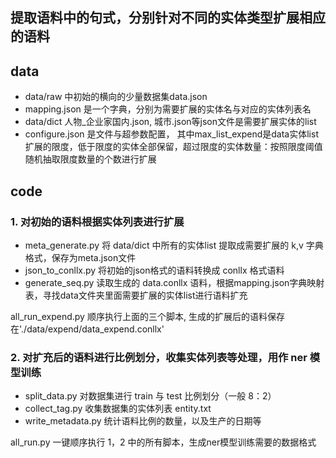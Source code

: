 ## 提取语料中的句式，分别针对不同的实体类型扩展相应的语料

## data
* data/raw 中初始的横向的少量数据集data.json
* mapping.json 是一个字典，分别为需要扩展的实体名与对应的实体列表名
* data/dict 人物_企业家国内.json, 城市.json等json文件是需要扩展实体的list
* configure.json 是文件与超参数配置，
  其中max_list_expend是data实体list扩展的限度，低于限度的实体全部保留，超过限度的实体数量：按照限度阈值随机抽取限度数量的个数进行扩展

## code
### 1. 对初始的语料根据实体列表进行扩展

* meta_generate.py 将 data/dict 中所有的实体list 提取成需要扩展的 k,v 字典格式，保存为meta.json文件
* json_to_conllx.py 将初始的json格式的语料转换成 conllx 格式语料
* generate_seq.py 读取生成的 data.conllx 语料，根据mapping.json字典映射表，寻找data文件夹里面需要扩展的实体list进行语料扩充

all_run_expend.py 顺序执行上面的三个脚本, 生成的扩展后的语料保存在'./data/expend/data_expend.conllx'

### 2. 对扩充后的语料进行比例划分，收集实体列表等处理，用作 ner 模型训练

* split_data.py 对数据集进行 train 与 test 比例划分（一般 8：2）
* collect_tag.py 收集数据集的实体列表 entity.txt
* write_metadata.py 统计语料比例的数量，以及生产的日期等

all_run.py 一键顺序执行 1，2 中的所有脚本，生成ner模型训练需要的数据格式
